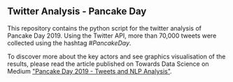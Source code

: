 ## Twitter Analysis - Pancake Day

This repository contains the python script for the twitter analysis of Pancake Day 2019. Using the Twitter API, more than 70,000 tweets were collected using the hashtag *#PancakeDay*. 

To discover more about the key actors and see graphics visualisation of the results, please read the article published on Towards Data Science on Medium ["Pancake Day 2019 - Tweets and NLP Analysis"](https://towardsdatascience.com/pancake-day-2019-tweets-and-nlp-analysis-5de38f3fdd90).
